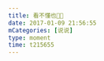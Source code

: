 ```yaml
---
title: 看不懂也🤔🤔
date: 2017-01-09 21:56:55
mCategories: [说说]
type: moment
time: t215655
---
```


<div id="pics-20170109215655"></div>

<script src="/lib/moment/pics.js"></script>
<script>
var data = [
    {"link": "2017-01-09_000000.jpeg", "type": "shuoshuo"}
];
picsRender(data, "pics-20170109215655");
</script>
